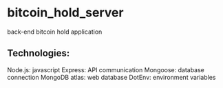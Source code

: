 # bitcoin_hold_server
back-end bitcoin hold application

## Technologies:
Node.js: javascript
Express: API communication
Mongoose: database connection
MongoDB atlas: web database
DotEnv: environment variables

